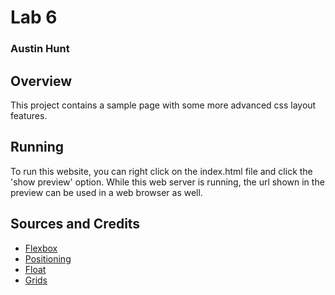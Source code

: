 # Lab 6
### Austin Hunt

## Overview

This project contains a sample page with some more advanced css layout features.

## Running

To run this website, you can right click on the index.html file and click the 'show preview' option. While this web server is running, the url shown in the preview can be used in a web browser as well.

## Sources and Credits

* [Flexbox](https://developer.mozilla.org/en-US/docs/Learn/CSS/CSS_layout/Flexbox)
* [Positioning](https://developer.mozilla.org/en-US/docs/Learn/CSS/CSS_layout/Positioning#sticky_positioning)
* [Float](https://developer.mozilla.org/en-US/docs/Learn/CSS/CSS_layout/Floats)
* [Grids](https://developer.mozilla.org/en-US/docs/Learn/CSS/CSS_layout/Grids) 
